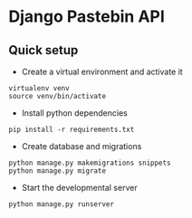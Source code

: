 # Django Pastebin API

## Quick setup

* Create a virtual environment and activate it
  
```shell
virtualenv venv
source venv/bin/activate
```

* Install python dependencies

```shell
pip install -r requirements.txt
```

* Create database and migrations

```shell
python manage.py makemigrations snippets
python manage.py migrate
```

* Start the developmental server
  
```shell
python manage.py runserver
```
